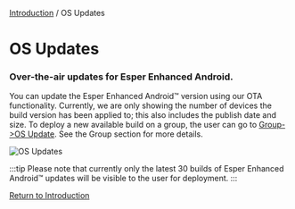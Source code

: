 [Introduction](../index.md) / OS Updates

# OS Updates

### Over-the-air updates for Esper Enhanced Android.

You can update the Esper Enhanced Android™ version using our OTA functionality. Currently, we are only showing the number of devices the build version has been applied to; this also includes the publish date and size. To deploy a new available build on a group, the user can go to [Group->OS Update](../group-management/index.md). See the Group section for more details.

![OS Updates](https://documentation-media.s3.amazonaws.com/images/OS.width-800.png?AWSAccessKeyId=AKIAJHOTEM5S4GAN2SGA)

:::tip
Please note that currently only the latest 30 builds of Esper Enhanced Android™ updates will be visible to the user for deployment.
:::

[Return to Introduction](../index.md)
